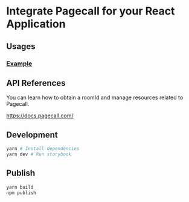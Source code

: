 # Integrate Pagecall for your React Application

## Usages

### [Example](/src/Pagecall.stories.tsx)

## API References

You can learn how to obtain a roomId and manage resources related to Pagecall.

https://docs.pagecall.com/

## Development

```bash
yarn # Install dependencies
yarn dev # Run storybook
```

## Publish

```bash
yarn build
npm publish
```
